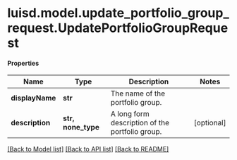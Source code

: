 # luisd.model.update_portfolio_group_request.UpdatePortfolioGroupRequest

#### Properties
Name | Type | Description | Notes
------------ | ------------- | ------------- | -------------
**displayName** | **str** | The name of the portfolio group. | 
**description** | **str, none_type** | A long form description of the portfolio group. | [optional] 

[[Back to Model list]](../../README.md#documentation-for-models) [[Back to API list]](../../README.md#documentation-for-api-endpoints) [[Back to README]](../../README.md)

